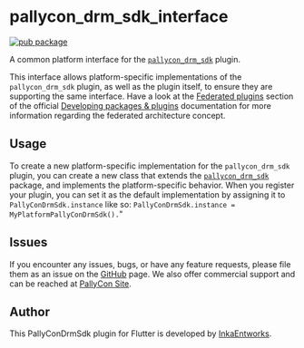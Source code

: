 # pallycon_drm_sdk_interface

[![pub package](https://img.shields.io/badge/puv-1.2.0-orange)](https://pub.dartlang.org/packages/pallycondrmsdk)

A common platform interface for the [`pallycon_drm_sdk`][1] plugin.

This interface allows platform-specific implementations of the `pallycon_drm_sdk`
plugin, as well as the plugin itself, to ensure they are supporting the
same interface. Have a look at the [Federated plugins][2]
section of the official [Developing packages & plugins][3]
documentation for more information regarding the federated architecture concept.

## Usage

To create a new platform-specific implementation for the `pallycon_drm_sdk` plugin, you can create a new class that extends the [`pallycon_drm_sdk`][4] package, and implements the platform-specific behavior. When you register your plugin, you can set it as the default implementation by assigning it to `PallyConDrmSdk.instance` like so: `PallyConDrmSdk.instance = MyPlatformPallyConDrmSdk().`"

## Issues

If you encounter any issues, bugs, or have any feature requests, please file them as an issue on the [GitHub][5] page. We also offer commercial support and can be reached at [PallyCon Site][6].


## Author

This PallyConDrmSdk plugin for Flutter is developed by [InkaEntworks](https://www.pallycon.com).

[1]: ../pallycon_drm_sdk
[2]: https://flutter.dev/docs/development/packages-and-plugins/developing-packages#federated-plugins
[3]: https://flutter.dev/docs/development/packages-and-plugins/developing-packages
[4]: ./lib/pallycon_drm_sdk_interface.dart
[5]: https://github.com/inka-pallycon/pallycon-drm-sdk-flutter/issues
[6]: https://www.pallycon.com

